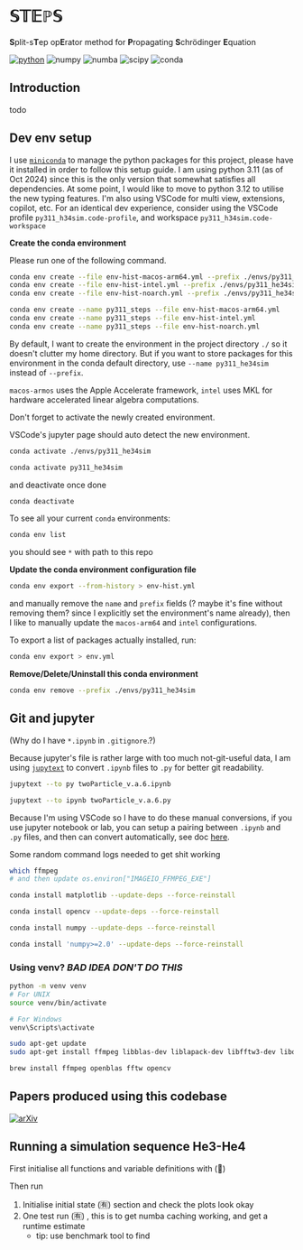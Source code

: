 <!-- # A Bragg Pulse Simulator for He3-He4 -->
<!-- # Split-Step-Operator Method Schrödinger Equation Propagator  -->
<!-- Split-Time Evolution Propagator for the Schrödinger Equation -->
<!-- Schrödinger Time Evolution Propagator using Split-step operator method -->
# $\mathbb{STEPS}$
<!-- # $\textbf{S}\text{chr\"odiner}$ $\textbf{T}\text{ime}$ $\textbf{E}\text{volution}$ $\textbf{P}\text{ropagator}$ $\text{using}$ $\textbf{S}\text{plit-step}$ $\text{operator}$ $\text{method}$  -->
<!-- Split-sTep opErator method for Propagating Schrödinger equation -->
$\textbf{S}\text{plit-s}\textbf{T}\text{ep}$ 
$\text{op}\textbf{E}\text{rator}$ 
$\text{method}$ 
$\text{for}$
$\textbf{P}\text{ropagating}$
$\textbf{S}\text{chrödinger}$
$\textbf{E}\text{quation}$

[![python](https://img.shields.io/badge/python-3.11-gray.svg?style=flat&logo=python&logoColor=white&labelColor=black)](https://docs.python.org/3/whatsnew/3.11.html)
![numpy](https://img.shields.io/badge/numpy-black.svg?logo=numpy&logoColor=white)
![numba](https://img.shields.io/badge/numba-black.svg?logo=numba&logoColor=white)
![scipy](https://img.shields.io/badge/scipy-black.svg?logo=scipy&logoColor=white)
![conda](https://img.shields.io/badge/conda-black.svg?logo=anaconda&logoColor=white)


## Introduction
todo


## Dev env setup
I use [`miniconda`](https://docs.anaconda.com/miniconda/) to manage the python packages for this project, please have it installed in order to follow this setup guide.
I am using python 3.11 (as of Oct 2024) since this is the only version that somewhat satisfies all dependencies. At some point, I would like to move to python 3.12 to utilise the new typing features.
I'm also using VSCode for multi view, extensions, copilot, etc. For an identical dev experience, consider using the VSCode profile `py311_h34sim.code-profile`, and workspace `py311_h34sim.code-workspace`

**Create the conda environment**

Please run one of the following command.


```bash
conda env create --file env-hist-macos-arm64.yml --prefix ./envs/py311_he34sim
conda env create --file env-hist-intel.yml --prefix ./envs/py311_he34sim
conda env create --file env-hist-noarch.yml --prefix ./envs/py311_he34sim
```

```bash
conda env create --name py311_steps --file env-hist-macos-arm64.yml
conda env create --name py311_steps --file env-hist-intel.yml
conda env create --name py311_steps --file env-hist-noarch.yml
```

By default, I want to create the environment in the project directory `./` so it doesn't clutter my home directory. But if you want to store packages for this environment in the conda default directory, use `--name py311_he34sim` instead of `--prefix`.  

`macos-armos` uses the Apple Accelerate framework, `intel` uses MKL for hardware accelerated linear algebra computations.

Don't forget to activate the newly created environment.

VSCode's jupyter page should auto detect the new environment. 


```bash
conda activate ./envs/py311_he34sim 
```

```bash
conda activate py311_he34sim 
```


and deactivate once done


```bash
conda deactivate 
```

To see all your current `conda` environments: 

```bash 
conda env list 
```

you should see `*` with path to this repo

**Update the conda environment configuration file** 

```bash
conda env export --from-history > env-hist.yml
```

and manually remove the `name` and `prefix` fields (? maybe it's fine without removing them? since I explicitly set the environment's name already), then I like to manually update the `macos-arm64` and `intel` configurations.

To export a list of packages actually installed, run: 


```bash
conda env export > env.yml
```

**Remove/Delete/Uninstall this conda environment**

```bash
conda env remove --prefix ./envs/py311_he34sim
```

## Git and jupyter

(Why do I have  `*.ipynb` in `.gitignore`.?)

Because jupyter's file is rather large with too much not-git-useful data, I am using [`jupytext`](https://jupytext.readthedocs.io/en/latest/using-cli.html) to convert `.ipynb` files to `.py` for better git readability. 

```bash
jupytext --to py twoParticle_v.a.6.ipynb
```

```bash
jupytext --to ipynb twoParticle_v.a.6.py
```

Because I'm using VSCode so I have to do these manual conversions, if you use jupyter notebook or lab, you can setup a pairing between `.ipynb` and `.py` files, and then can convert automatically, see doc [here](https://jupytext.readthedocs.io/en/latest/paired-notebooks.html). 








Some random command logs needed to get shit working 
```bash
which ffmpeg
# and then update os.environ["IMAGEIO_FFMPEG_EXE"]

conda install matplotlib --update-deps --force-reinstall

conda install opencv --update-deps --force-reinstall

conda install numpy --update-deps --force-reinstall

conda install 'numpy>=2.0' --update-deps --force-reinstall

```



### Using venv? *BAD IDEA DON'T DO THIS*
```bash
python -m venv venv
# For UNIX
source venv/bin/activate

# For Windows
venv\Scripts\activate
```

```bash
sudo apt-get update
sudo apt-get install ffmpeg libblas-dev liblapack-dev libfftw3-dev libopencv-dev

brew install ffmpeg openblas fftw opencv
```



## Papers produced using this codebase 
[![arXiv](https://img.shields.io/badge/arXiv-2411.08356-dd3333.svg?logo=arXiv&logoColor=white)](https://arxiv.org/abs/2411.08356)




## Running a simulation sequence He3-He4

First initialise all functions and variable definitions with (🔄)

Then run 

1. Initialise initial state (🈶) section and check the plots look okay 
2. One test run  (🈶) , this is to get numba caching working, and get a runtime estimate 
    - tip: use benchmark tool to find 















